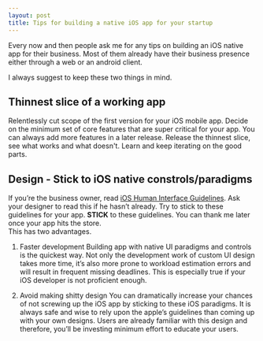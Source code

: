 ```yaml
---
layout: post
title: Tips for building a native iOS app for your startup
---
```


Every now and then people ask me for any tips on building an iOS native app for their business. Most of them already have their business presence either through a web or an android client.

I always suggest to keep these two things in mind.

## Thinnest slice of a working app
 Relentlessly cut scope of the first version for your iOS mobile app. Decide on the  minimum set of core features that are super critical for your app. You can always add more features in a later release. Release the thinnest slice, see what works and what doesn't. Learn and keep iterating on the good parts.

## Design - Stick to iOS native constrols/paradigms
If you’re the business owner, read [iOS Human Interface Guidelines](https://developer.apple.com/library/ios/documentation/UserExperience/Conceptual/MobileHIG/index.html). Ask your designer to read this if he hasn’t already. Try to stick to these guidelines for your app. **STICK** to these guidelines. You can thank me later once your app hits the store.  
This has two advantages.

1. Faster development 
Building app with native UI paradigms and controls is the quickest way. Not only the development work of custom UI design takes more time, it’s also more prone to workload estimation errors and will result in frequent missing deadlines. This is especially true if your iOS developer is not proficient enough.

2. Avoid making shitty design
You can dramatically increase your chances of not screwing up the iOS app by sticking to these iOS paradigms. It is always safe and wise to rely upon the apple’s guidelines than coming up with your own designs. Users are already familiar with this design and therefore, you’ll be investing minimum effort to educate your users.
